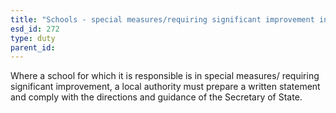 ```yaml
---
title: "Schools - special measures/requiring significant improvement in England"
esd_id: 272
type: duty
parent_id:  
---
```


Where a school for which it is responsible is in special measures/ requiring significant improvement, a local authority must prepare a written statement and comply with the directions and guidance of the Secretary of State.

